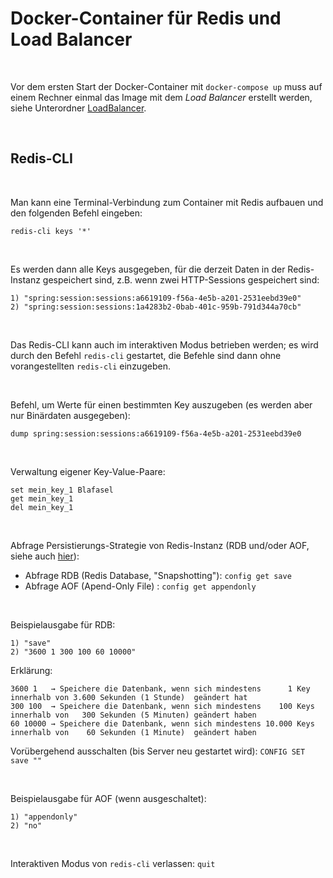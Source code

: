 # Docker-Container für Redis und Load Balancer #

<br>

Vor dem ersten Start der Docker-Container mit `docker-compose up` muss auf einem Rechner
einmal das Image mit dem *Load Balancer* erstellt werden, siehe Unterordner
[LoadBalancer](LoadBalancer/).

<br>

## Redis-CLI ##

<br>

Man kann eine Terminal-Verbindung zum Container mit Redis aufbauen und den folgenden Befehl eingeben:

```
redis-cli keys '*'
```

<br>

Es werden dann alle Keys ausgegeben, für die derzeit Daten in der Redis-Instanz gespeichert sind, z.B. wenn zwei HTTP-Sessions gespeichert sind:
```
1) "spring:session:sessions:a6619109-f56a-4e5b-a201-2531eebd39e0"
2) "spring:session:sessions:1a4283b2-0bab-401c-959b-791d344a70cb"
```

<br>

Das Redis-CLI kann auch im interaktiven Modus betrieben werden; es wird durch den Befehl `redis-cli` gestartet,
die Befehle sind dann ohne vorangestellten `redis-cli` einzugeben.

<br>

Befehl, um Werte für einen bestimmten Key auszugeben (es werden aber nur Binärdaten ausgegeben):

```
dump spring:session:sessions:a6619109-f56a-4e5b-a201-2531eebd39e0
```

<br>

Verwaltung eigener Key-Value-Paare:
```
set mein_key_1 Blafasel
get mein_key_1
del mein_key_1
```

<br>

Abfrage Persistierungs-Strategie von Redis-Instanz (RDB und/oder AOF, siehe auch [hier](https://redis.io/docs/latest/operate/oss_and_stack/management/persistence/)):

* Abfrage RDB (Redis Database, "Snapshotting"): `config get save`
* Abfrage AOF (Apend-Only File)               : `config get appendonly`

<br>

Beispielausgabe für RDB:
```
1) "save"
2) "3600 1 300 100 60 10000"
```

Erklärung:
```
3600 1   → Speichere die Datenbank, wenn sich mindestens      1 Key  innerhalb von 3.600 Sekunden (1 Stunde)  geändert hat
300 100  → Speichere die Datenbank, wenn sich mindestens    100 Keys innerhalb von   300 Sekunden (5 Minuten) geändert haben
60 10000 → Speichere die Datenbank, wenn sich mindestens 10.000 Keys innerhalb von    60 Sekunden (1 Minute)  geändert haben
```
Vorübergehend ausschalten (bis Server neu gestartet wird): `CONFIG SET save ""`

<br>

Beispielausgabe für AOF (wenn ausgeschaltet):
```
1) "appendonly"
2) "no"
```

<br>

Interaktiven Modus von `redis-cli` verlassen: `quit`

<br>
